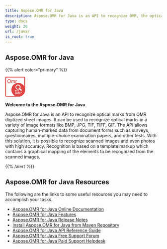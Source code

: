 ```yaml
---
title: Aspose.OMR for Java
description: Aspose.OMR for Java is an API to recognize OMR, the optical mark recognition meaning, optical marks from OMRSheet which is a digitized sheet of images.
type: docs
weight: 20
url: /java/
is_root: true
---
```


## Aspose.OMR for Java

{{% alert color="primary" %}} 

**![Aspose.OMR for Java Product Logo](home_1.png)**

**Welcome to the Aspose.OMR for Java**

Aspose.OMR for Java is an API to recognize optical marks from OMR digitized sheet images. It can be used to recognize optical marks in a variety of image formats like BMP, JPG, TIF, TIFF, GIF. The API allows capturing human-marked data from document forms such as surveys, questionnaires, multiple-choice examination papers, and other tests. With this solution, it is possible to recognize scanned images and even photos with high accuracy. Recognition is based on a template markup which contains a graphical mapping of the elements to be recognized from the scanned images.

{{% /alert %}} 

## Aspose.OMR for Java Resources

The following are the links to some useful resources you may need to accomplish your tasks.

- [Aspose.OMR for Java Online Documentation](/omr/java/)
- [Aspose.OMR for Java Features](/omr/java/features-list/)
- [Aspose.OMR for Java Release Notes](/omr/java/release-notes/)
- [Install Aspose.OMR for Java from Maven Repository](/omr/java/installation/)
- [Aspose.OMR for Java API Reference Guide](https://apireference.aspose.com/java/omr)
- [Aspose.OMR for Java Free Support Forum](https://forum.aspose.com/c/omr)
- [Aspose.OMR for Java Paid Support Helpdesk](https://helpdesk.aspose.com/)